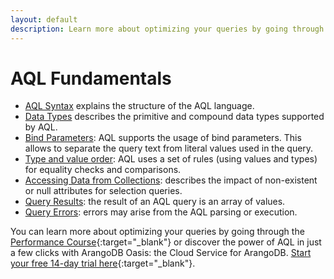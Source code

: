 ```yaml
---
layout: default
description: Learn more about optimizing your queries by going through thePerformance Course
---
```

AQL Fundamentals
================


* [AQL Syntax](fundamentals-syntax.html) explains the structure of the AQL language.
* [Data Types](fundamentals-data-types.html) describes the primitive and compound data types supported by AQL.
* [Bind Parameters](fundamentals-bind-parameters.html): AQL supports the usage of bind parameters. This allows to separate the query text from literal values used in the query. 
* [Type and value order](fundamentals-type-value-order.html): AQL uses a set of rules (using values and types) for  equality checks and comparisons. 
* [Accessing Data from Collections](fundamentals-document-data.html): describes the impact of non-existent or null attributes for selection queries. 
* [Query Results](fundamentals-query-results.html): the result of an AQL query is an array of values. 
* [Query Errors](fundamentals-query-errors.html): errors may arise from the AQL parsing or execution. 

You can learn more about optimizing your queries by going through the
[Performance Course](https://www.arangodb.com/arangodb-performance-course/){:target="_blank"} or discover the power of AQL in just a few clicks with ArangoDB Oasis: the Cloud Service for ArangoDB. [Start your free 14-day trial here](https://cloud.arangodb.com/home?utm_source=docs&utm_medium=top_pages&utm_campaign=docs_traffic){:target="_blank"}.
